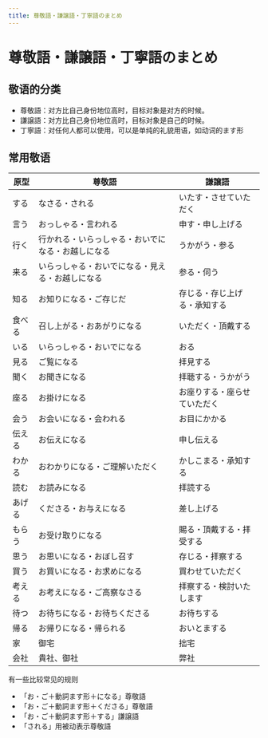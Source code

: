 ```yaml
---
title: 尊敬語・謙譲語・丁寧語のまとめ
---
```


# 尊敬語・謙譲語・丁寧語のまとめ

<script setup>
import VueMetadata from "@/components/metadata/Metadata.vue"
</script>

<vue-metadata author="swwind" time="2023-11-24">
</vue-metadata>

## 敬语的分类

- 尊敬語：对方比自己身份地位高时，目标对象是对方的时候。
- 謙譲語：对方比自己身份地位高时，目标对象是自己的时候。
- 丁寧語：对任何人都可以使用，可以是单纯的礼貌用语，如动词的ます形

## 常用敬语

| 原型   | 尊敬語                                             | 謙譲語                       |
| ------ | -------------------------------------------------- | ---------------------------- |
| する   | なさる・される                                     | いたす・させていただく       |
| 言う   | おっしゃる・言われる                               | 申す・申し上げる             |
| 行く   | 行かれる・いらっしゃる・おいでになる・お越しになる | うかがう・参る               |
| 来る   | いらっしゃる・おいでになる・見える・お越しになる   | 参る・伺う                   |
| 知る   | お知りになる・ご存じだ                             | 存じる・存じ上げる・承知する |
| 食べる | 召し上がる・おあがりになる                         | いただく・頂戴する           |
| いる   | いらっしゃる・おいでになる                         | おる                         |
| 見る   | ご覧になる                                         | 拝見する                     |
| 聞く   | お聞きになる                                       | 拝聴する・うかがう           |
| 座る   | お掛けになる                                       | お座りする・座らせていただく |
| 会う   | お会いになる・会われる                             | お目にかかる                 |
| 伝える | お伝えになる                                       | 申し伝える                   |
| わかる | おわかりになる・ご理解いただく                     | かしこまる・承知する         |
| 読む   | お読みになる                                       | 拝読する                     |
| あげる | くださる・お与えになる                             | 差し上げる                   |
| もらう | お受け取りになる                                   | 賜る・頂戴する・拝受する     |
| 思う   | お思いになる・おぼし召す                           | 存じる・拝察する             |
| 買う   | お買いになる・お求めになる                         | 買わせていただく             |
| 考える | お考えになる・ご高察なさる                         | 拝察する・検討いたします     |
| 待つ   | お待ちになる・お待ちくださる                       | お待ちする                   |
| 帰る   | お帰りになる・帰られる                             | おいとまする                 |
| 家     | 御宅                                               | 拙宅                         |
| 会社   | 貴社、御社                                         | 弊社                         |

有一些比较常见的规则

- 「お・ご＋動詞ます形＋になる」尊敬語
- 「お・ご＋動詞ます形＋くださる」尊敬語
- 「お・ご＋動詞ます形＋する」謙譲語
- 「される」用被动表示尊敬語
